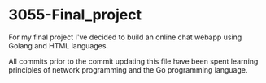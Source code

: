 # 3055-Final_project

For my final project I've decided to build an online chat webapp using Golang
and HTML languages.


All commits prior to the commit updating this file have been spent learning
principles of network programming and the Go programming language.
